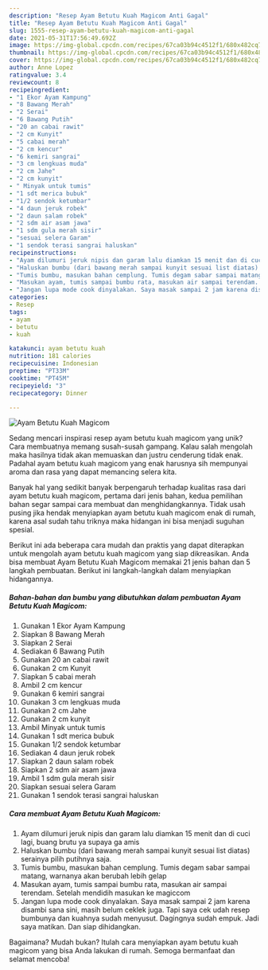 ```yaml
---
description: "Resep Ayam Betutu Kuah Magicom Anti Gagal"
title: "Resep Ayam Betutu Kuah Magicom Anti Gagal"
slug: 1555-resep-ayam-betutu-kuah-magicom-anti-gagal
date: 2021-05-31T17:56:49.692Z
image: https://img-global.cpcdn.com/recipes/67ca03b94c4512f1/680x482cq70/ayam-betutu-kuah-magicom-foto-resep-utama.jpg
thumbnail: https://img-global.cpcdn.com/recipes/67ca03b94c4512f1/680x482cq70/ayam-betutu-kuah-magicom-foto-resep-utama.jpg
cover: https://img-global.cpcdn.com/recipes/67ca03b94c4512f1/680x482cq70/ayam-betutu-kuah-magicom-foto-resep-utama.jpg
author: Anne Lopez
ratingvalue: 3.4
reviewcount: 8
recipeingredient:
- "1 Ekor Ayam Kampung"
- "8 Bawang Merah"
- "2 Serai"
- "6 Bawang Putih"
- "20 an cabai rawit"
- "2 cm Kunyit"
- "5 cabai merah"
- "2 cm kencur"
- "6 kemiri sangrai"
- "3 cm lengkuas muda"
- "2 cm Jahe"
- "2 cm kunyit"
- " Minyak untuk tumis"
- "1 sdt merica bubuk"
- "1/2 sendok ketumbar"
- "4 daun jeruk robek"
- "2 daun salam robek"
- "2 sdm air asam jawa"
- "1 sdm gula merah sisir"
- "sesuai selera Garam"
- "1 sendok terasi sangrai haluskan"
recipeinstructions:
- "Ayam dilumuri jeruk nipis dan garam lalu diamkan 15 menit dan di cuci lagi, buang brutu ya supaya ga amis"
- "Haluskan bumbu (dari bawang merah sampai kunyit sesuai list diatas) serainya pilih putihnya saja."
- "Tumis bumbu, masukan bahan cemplung. Tumis degam sabar sampai matang, warnanya akan berubah lebih gelap"
- "Masukan ayam, tumis sampai bumbu rata, masukan air sampai terendam. Setelah mendidih masukan ke magiccom"
- "Jangan lupa mode cook dinyalakan. Saya masak sampai 2 jam karena disambi sana sini, masih belum ceklek juga. Tapi saya cek udah resep bumbunya dan kuahnya sudah menyusut. Dagingnya sudah empuk. Jadi saya matikan. Dan siap dihidangkan."
categories:
- Resep
tags:
- ayam
- betutu
- kuah

katakunci: ayam betutu kuah 
nutrition: 181 calories
recipecuisine: Indonesian
preptime: "PT33M"
cooktime: "PT45M"
recipeyield: "3"
recipecategory: Dinner

---
```



![Ayam Betutu Kuah Magicom](https://img-global.cpcdn.com/recipes/67ca03b94c4512f1/680x482cq70/ayam-betutu-kuah-magicom-foto-resep-utama.jpg)

Sedang mencari inspirasi resep ayam betutu kuah magicom yang unik? Cara membuatnya memang susah-susah gampang. Kalau salah mengolah maka hasilnya tidak akan memuaskan dan justru cenderung tidak enak. Padahal ayam betutu kuah magicom yang enak harusnya sih mempunyai aroma dan rasa yang dapat memancing selera kita.



Banyak hal yang sedikit banyak berpengaruh terhadap kualitas rasa dari ayam betutu kuah magicom, pertama dari jenis bahan, kedua pemilihan bahan segar sampai cara membuat dan menghidangkannya. Tidak usah pusing jika hendak menyiapkan ayam betutu kuah magicom enak di rumah, karena asal sudah tahu triknya maka hidangan ini bisa menjadi suguhan spesial.


Berikut ini ada beberapa cara mudah dan praktis yang dapat diterapkan untuk mengolah ayam betutu kuah magicom yang siap dikreasikan. Anda bisa membuat Ayam Betutu Kuah Magicom memakai 21 jenis bahan dan 5 langkah pembuatan. Berikut ini langkah-langkah dalam menyiapkan hidangannya.

<!--inarticleads1-->

##### Bahan-bahan dan bumbu yang dibutuhkan dalam pembuatan Ayam Betutu Kuah Magicom:

1. Gunakan 1 Ekor Ayam Kampung
1. Siapkan 8 Bawang Merah
1. Siapkan 2 Serai
1. Sediakan 6 Bawang Putih
1. Gunakan 20 an cabai rawit
1. Gunakan 2 cm Kunyit
1. Siapkan 5 cabai merah
1. Ambil 2 cm kencur
1. Gunakan 6 kemiri sangrai
1. Gunakan 3 cm lengkuas muda
1. Gunakan 2 cm Jahe
1. Gunakan 2 cm kunyit
1. Ambil  Minyak untuk tumis
1. Gunakan 1 sdt merica bubuk
1. Gunakan 1/2 sendok ketumbar
1. Sediakan 4 daun jeruk robek
1. Siapkan 2 daun salam robek
1. Siapkan 2 sdm air asam jawa
1. Ambil 1 sdm gula merah sisir
1. Siapkan sesuai selera Garam
1. Gunakan 1 sendok terasi sangrai haluskan




<!--inarticleads2-->

##### Cara membuat Ayam Betutu Kuah Magicom:

1. Ayam dilumuri jeruk nipis dan garam lalu diamkan 15 menit dan di cuci lagi, buang brutu ya supaya ga amis
1. Haluskan bumbu (dari bawang merah sampai kunyit sesuai list diatas) serainya pilih putihnya saja.
1. Tumis bumbu, masukan bahan cemplung. Tumis degam sabar sampai matang, warnanya akan berubah lebih gelap
1. Masukan ayam, tumis sampai bumbu rata, masukan air sampai terendam. Setelah mendidih masukan ke magiccom
1. Jangan lupa mode cook dinyalakan. Saya masak sampai 2 jam karena disambi sana sini, masih belum ceklek juga. Tapi saya cek udah resep bumbunya dan kuahnya sudah menyusut. Dagingnya sudah empuk. Jadi saya matikan. Dan siap dihidangkan.




Bagaimana? Mudah bukan? Itulah cara menyiapkan ayam betutu kuah magicom yang bisa Anda lakukan di rumah. Semoga bermanfaat dan selamat mencoba!
